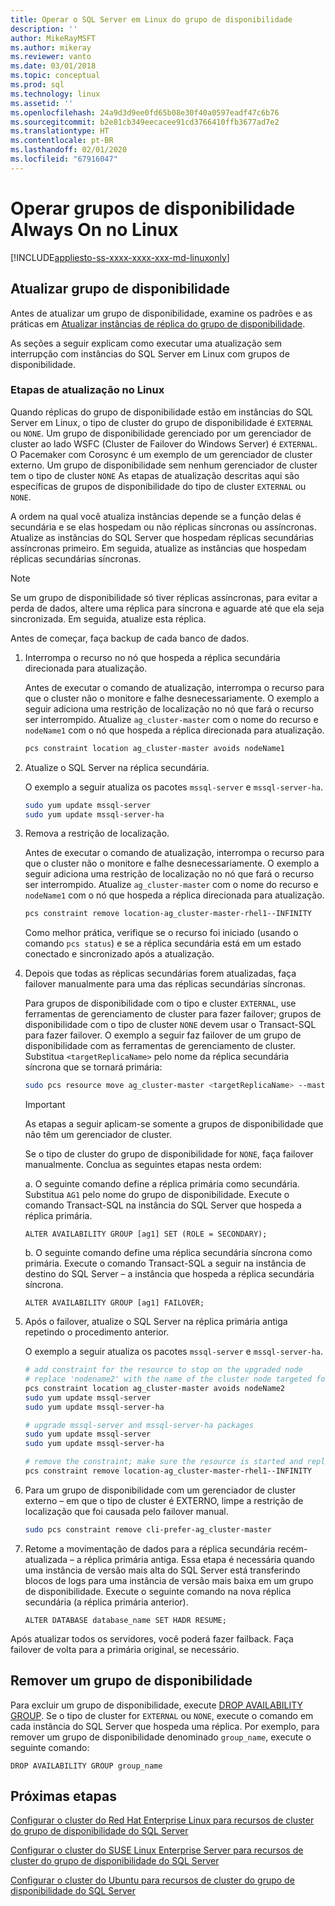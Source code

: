 ```yaml
---
title: Operar o SQL Server em Linux do grupo de disponibilidade
description: ''
author: MikeRayMSFT
ms.author: mikeray
ms.reviewer: vanto
ms.date: 03/01/2018
ms.topic: conceptual
ms.prod: sql
ms.technology: linux
ms.assetid: ''
ms.openlocfilehash: 24a9d3d9ee0fd65b08e30f40a0597eadf47c6b76
ms.sourcegitcommit: b2e81cb349eecacee91cd3766410ffb3677ad7e2
ms.translationtype: HT
ms.contentlocale: pt-BR
ms.lasthandoff: 02/01/2020
ms.locfileid: "67916047"
---
```

# <a name="operate-always-on-availability-groups-on-linux"></a>Operar grupos de disponibilidade Always On no Linux

[!INCLUDE[appliesto-ss-xxxx-xxxx-xxx-md-linuxonly](../includes/appliesto-ss-xxxx-xxxx-xxx-md-linuxonly.md)]

## <a name="upgrade-availability-group"></a>Atualizar grupo de disponibilidade

Antes de atualizar um grupo de disponibilidade, examine os padrões e as práticas em [Atualizar instâncias de réplica do grupo de disponibilidade](../database-engine/availability-groups/windows/upgrading-always-on-availability-group-replica-instances.md).

As seções a seguir explicam como executar uma atualização sem interrupção com instâncias do SQL Server em Linux com grupos de disponibilidade. 

### <a name="upgrade-steps-on-linux"></a>Etapas de atualização no Linux

Quando réplicas do grupo de disponibilidade estão em instâncias do SQL Server em Linux, o tipo de cluster do grupo de disponibilidade é `EXTERNAL` ou `NONE`. Um grupo de disponibilidade gerenciado por um gerenciador de cluster ao lado WSFC (Cluster de Failover do Windows Server) é `EXTERNAL`. O Pacemaker com Corosync é um exemplo de um gerenciador de cluster externo. Um grupo de disponibilidade sem nenhum gerenciador de cluster tem o tipo de cluster `NONE` As etapas de atualização descritas aqui são específicas de grupos de disponibilidade do tipo de cluster `EXTERNAL` ou `NONE`.

A ordem na qual você atualiza instâncias depende se a função delas é secundária e se elas hospedam ou não réplicas síncronas ou assíncronas. Atualize as instâncias do SQL Server que hospedam réplicas secundárias assíncronas primeiro. Em seguida, atualize as instâncias que hospedam réplicas secundárias síncronas. 

   >[!NOTE]
   >Se um grupo de disponibilidade só tiver réplicas assíncronas, para evitar a perda de dados, altere uma réplica para síncrona e aguarde até que ela seja sincronizada. Em seguida, atualize esta réplica.
   
Antes de começar, faça backup de cada banco de dados.

1. Interrompa o recurso no nó que hospeda a réplica secundária direcionada para atualização.
   
   Antes de executar o comando de atualização, interrompa o recurso para que o cluster não o monitore e falhe desnecessariamente. O exemplo a seguir adiciona uma restrição de localização no nó que fará o recurso ser interrompido. Atualize `ag_cluster-master` com o nome do recurso e `nodeName1` com o nó que hospeda a réplica direcionada para atualização.

   ```bash
   pcs constraint location ag_cluster-master avoids nodeName1
   ```

1. Atualize o SQL Server na réplica secundária.

   O exemplo a seguir atualiza os pacotes `mssql-server` e `mssql-server-ha`.

   ```bash
   sudo yum update mssql-server
   sudo yum update mssql-server-ha
   ```
1. Remova a restrição de localização.

   Antes de executar o comando de atualização, interrompa o recurso para que o cluster não o monitore e falhe desnecessariamente. O exemplo a seguir adiciona uma restrição de localização no nó que fará o recurso ser interrompido. Atualize `ag_cluster-master` com o nome do recurso e `nodeName1` com o nó que hospeda a réplica direcionada para atualização.

   ```bash
   pcs constraint remove location-ag_cluster-master-rhel1--INFINITY
   ```
   Como melhor prática, verifique se o recurso foi iniciado (usando o comando `pcs status`) e se a réplica secundária está em um estado conectado e sincronizado após a atualização.

1. Depois que todas as réplicas secundárias forem atualizadas, faça failover manualmente para uma das réplicas secundárias síncronas.

   Para grupos de disponibilidade com o tipo e cluster `EXTERNAL`, use ferramentas de gerenciamento de cluster para fazer failover; grupos de disponibilidade com o tipo de cluster `NONE` devem usar o Transact-SQL para fazer failover. 
   O exemplo a seguir faz failover de um grupo de disponibilidade com as ferramentas de gerenciamento de cluster. Substitua `<targetReplicaName>` pelo nome da réplica secundária síncrona que se tornará primária:

   ```bash
   sudo pcs resource move ag_cluster-master <targetReplicaName> --master  
   ``` 
   
   >[!IMPORTANT]
   >As etapas a seguir aplicam-se somente a grupos de disponibilidade que não têm um gerenciador de cluster.

   Se o tipo de cluster do grupo de disponibilidade for `NONE`, faça failover manualmente. Conclua as seguintes etapas nesta ordem:

      a. O seguinte comando define a réplica primária como secundária. Substitua `AG1` pelo nome do grupo de disponibilidade. Execute o comando Transact-SQL na instância do SQL Server que hospeda a réplica primária.

      ```transact-sql
      ALTER AVAILABILITY GROUP [ag1] SET (ROLE = SECONDARY);
      ```

      b. O seguinte comando define uma réplica secundária síncrona como primária. Execute o comando Transact-SQL a seguir na instância de destino do SQL Server – a instância que hospeda a réplica secundária síncrona.

      ```transact-sql
      ALTER AVAILABILITY GROUP [ag1] FAILOVER;
      ```

1. Após o failover, atualize o SQL Server na réplica primária antiga repetindo o procedimento anterior.

   O exemplo a seguir atualiza os pacotes `mssql-server` e `mssql-server-ha`.

   ```bash
   # add constraint for the resource to stop on the upgraded node
   # replace 'nodename2' with the name of the cluster node targeted for upgrade
   pcs constraint location ag_cluster-master avoids nodeName2
   sudo yum update mssql-server
   sudo yum update mssql-server-ha
   ```
   
   ```bash
   # upgrade mssql-server and mssql-server-ha packages
   sudo yum update mssql-server
   sudo yum update mssql-server-ha
   ```

   ```bash
   # remove the constraint; make sure the resource is started and replica is connected and synchronized
   pcs constraint remove location-ag_cluster-master-rhel1--INFINITY
   ```

1. Para um grupo de disponibilidade com um gerenciador de cluster externo – em que o tipo de cluster é EXTERNO, limpe a restrição de localização que foi causada pelo failover manual. 

   ```bash
   sudo pcs constraint remove cli-prefer-ag_cluster-master  
   ```

1. Retome a movimentação de dados para a réplica secundária recém-atualizada – a réplica primária antiga. Essa etapa é necessária quando uma instância de versão mais alta do SQL Server está transferindo blocos de logs para uma instância de versão mais baixa em um grupo de disponibilidade. Execute o seguinte comando na nova réplica secundária (a réplica primária anterior).

   ```transact-sql
   ALTER DATABASE database_name SET HADR RESUME;
   ```

Após atualizar todos os servidores, você poderá fazer failback. Faça failover de volta para a primária original, se necessário. 

## <a name="drop-an-availability-group"></a>Remover um grupo de disponibilidade

Para excluir um grupo de disponibilidade, execute [DROP AVAILABILITY GROUP](../t-sql/statements/drop-availability-group-transact-sql.md). Se o tipo de cluster for `EXTERNAL` ou `NONE`, execute o comando em cada instância do SQL Server que hospeda uma réplica. Por exemplo, para remover um grupo de disponibilidade denominado `group_name`, execute o seguinte comando:

   ```transact-sql
   DROP AVAILABILITY GROUP group_name
   ```
 

## <a name="next-steps"></a>Próximas etapas

[Configurar o cluster do Red Hat Enterprise Linux para recursos de cluster do grupo de disponibilidade do SQL Server](sql-server-linux-availability-group-cluster-rhel.md)

[Configurar o cluster do SUSE Linux Enterprise Server para recursos de cluster do grupo de disponibilidade do SQL Server](sql-server-linux-availability-group-cluster-sles.md)

[Configurar o cluster do Ubuntu para recursos de cluster do grupo de disponibilidade do SQL Server](sql-server-linux-availability-group-cluster-ubuntu.md)
